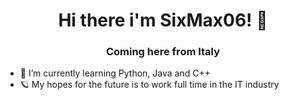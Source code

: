 <h1 align = center>Hi there i'm SixMax06! 👋</h1>
<h3 align = center>Coming here from Italy</h3>

- 🌱 I’m currently learning Python, Java and C++
- 🪐 My hopes for the future is to work full time in the IT industry

<!--
**SixMax06/SixMax06** is a ✨ _special_ ✨ repository because its `README.md` (this file) appears on your GitHub profile.

Here are some ideas to get you started:

- 🔭 I’m currently working on ...
- 🌱 I’m currently learning ...
- 👯 I’m looking to collaborate on ...
- 🤔 I’m looking for help with ...
- 💬 Ask me about ...
- 📫 How to reach me: ...
- 😄 Pronouns: ...
- ⚡ Fun fact: ...
-->
